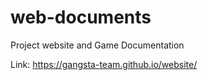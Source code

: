 # web-documents

Project website and Game Documentation

Link: <a href="https://gangsta-team.github.io/website/">https://gangsta-team.github.io/website/</a>

